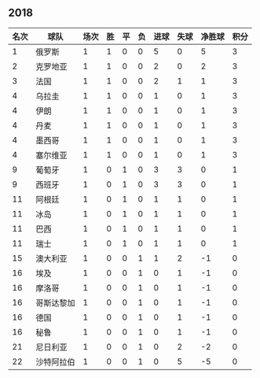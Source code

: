 ## 2018

|名次|球队|场次|胜|平|负|进球|失球|净胜球|积分|
|---|---|---|---|---|---|---|---|---|---|
|1|俄罗斯|1|1|0|0|5|0|5|3|
|2|克罗地亚|1|1|0|0|2|0|2|3|
|3|法国|1|1|0|0|2|1|1|3|
|4|乌拉圭|1|1|0|0|1|0|1|3|
|4|伊朗|1|1|0|0|1|0|1|3|
|4|丹麦|1|1|0|0|1|0|1|3|
|4|墨西哥|1|1|0|0|1|0|1|3|
|4|塞尔维亚|1|1|0|0|1|0|1|3|
|9|葡萄牙|1|0|1|0|3|3|0|1|
|9|西班牙|1|0|1|0|3|3|0|1|
|11|阿根廷|1|0|1|0|1|1|0|1|
|11|冰岛|1|0|1|0|1|1|0|1|
|11|巴西|1|0|1|0|1|1|0|1|
|11|瑞士|1|0|1|0|1|1|0|1|
|15|澳大利亚|1|0|0|1|1|2|-1|0|
|16|埃及|1|0|0|1|0|1|-1|0|
|16|摩洛哥|1|0|0|1|0|1|-1|0|
|16|哥斯达黎加|1|0|0|1|0|1|-1|0|
|16|德国|1|0|0|1|0|1|-1|0|
|16|秘鲁|1|0|0|1|0|1|-1|0|
|21|尼日利亚|1|0|0|1|0|2|-2|0|
|22|沙特阿拉伯|1|0|0|1|0|5|-5|0|

